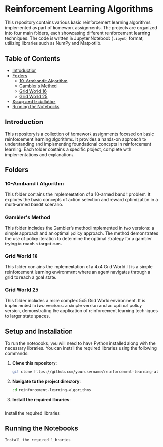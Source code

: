 # Reinforcement Learning Algorithms

This repository contains various basic reinforcement learning algorithms implemented as part of homework assignments. The projects are organized into four main folders, each showcasing different reinforcement learning techniques. The code is written in Jupyter Notebook (`.ipynb`) format, utilizing libraries such as NumPy and Matplotlib.

## Table of Contents

- [Introduction](#introduction)
- [Folders](#folders)
  - [10-Armbandit Algorithm](#10-armbandit-algorithm)
  - [Gambler's Method](#gamblers-method)
  - [Grid World 16](#grid-world-16)
  - [Grid World 25](#grid-world-25)
- [Setup and Installation](#setup-and-installation)
- [Running the Notebooks](#running-the-notebooks)


## Introduction

This repository is a collection of homework assignments focused on basic reinforcement learning algorithms. It provides a hands-on approach to understanding and implementing foundational concepts in reinforcement learning. Each folder contains a specific project, complete with implementations and explanations.

## Folders

### 10-Armbandit Algorithm

This folder contains the implementation of a 10-armed bandit problem. It explores the basic concepts of action selection and reward optimization in a multi-armed bandit scenario.

### Gambler's Method

This folder includes the Gambler's method implemented in two versions: a simple approach and an optimal policy approach. The method demonstrates the use of policy iteration to determine the optimal strategy for a gambler trying to reach a target sum.

### Grid World 16

This folder contains the implementation of a 4x4 Grid World. It is a simple reinforcement learning environment where an agent navigates through a grid to reach a goal state.

### Grid World 25

This folder includes a more complex 5x5 Grid World environment. It is implemented in two versions: a simple version and an optimal policy version, demonstrating the application of reinforcement learning techniques to larger state spaces.

## Setup and Installation

To run the notebooks, you will need to have Python installed along with the necessary libraries. You can install the required libraries using the following commands:

1. **Clone this repository**:
   ```bash
   git clone https://github.com/yourusername/reinforcement-learning-algorithms.git
   
2. **Navigate to the project directory**:
   ```bash
   cd reinforcement-learning-algorithms

3. **Install the required libraries**:
   ```bash
  Install the required libraries

## Running the Notebooks
   ```bash
  Install the required libraries
 
